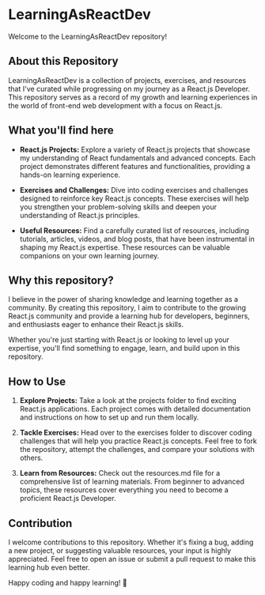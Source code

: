 # LearningAsReactDev

Welcome to the LearningAsReactDev repository!

## About this Repository

LearningAsReactDev is a collection of projects, exercises, and resources that I've curated while progressing on my journey as a React.js Developer. This repository serves as a record of my growth and learning experiences in the world of front-end web development with a focus on React.js.

## What you'll find here

- **React.js Projects:** Explore a variety of React.js projects that showcase my understanding of React fundamentals and advanced concepts. Each project demonstrates different features and functionalities, providing a hands-on learning experience.

- **Exercises and Challenges:** Dive into coding exercises and challenges designed to reinforce key React.js concepts. These exercises will help you strengthen your problem-solving skills and deepen your understanding of React.js principles.

- **Useful Resources:** Find a carefully curated list of resources, including tutorials, articles, videos, and blog posts, that have been instrumental in shaping my React.js expertise. These resources can be valuable companions on your own learning journey.

## Why this repository?

I believe in the power of sharing knowledge and learning together as a community. By creating this repository, I aim to contribute to the growing React.js community and provide a learning hub for developers, beginners, and enthusiasts eager to enhance their React.js skills.

Whether you're just starting with React.js or looking to level up your expertise, you'll find something to engage, learn, and build upon in this repository.

## How to Use

1. **Explore Projects:** Take a look at the projects folder to find exciting React.js applications. Each project comes with detailed documentation and instructions on how to set up and run them locally.

2. **Tackle Exercises:** Head over to the exercises folder to discover coding challenges that will help you practice React.js concepts. Feel free to fork the repository, attempt the challenges, and compare your solutions with others.

3. **Learn from Resources:** Check out the resources.md file for a comprehensive list of learning materials. From beginner to advanced topics, these resources cover everything you need to become a proficient React.js Developer.

## Contribution

I welcome contributions to this repository. Whether it's fixing a bug, adding a new project, or suggesting valuable resources, your input is highly appreciated. Feel free to open an issue or submit a pull request to make this learning hub even better.

Happy coding and happy learning! 🚀
